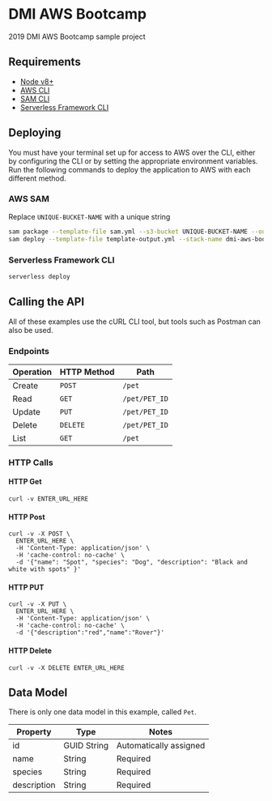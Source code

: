 # DMI AWS Bootcamp

2019 DMI AWS Bootcamp sample project

## Requirements

- [Node v8+](https://nodejs.org/en/)
- [AWS CLI](https://docs.aws.amazon.com/cli/latest/userguide/cli-chap-welcome.html)
- [SAM CLI](https://docs.aws.amazon.com/serverless-application-model/latest/developerguide/serverless-sam-cli-install.html)
- [Serverless Framework CLI](https://serverless.com/framework/docs/getting-started/)

## Deploying

You must have your terminal set up for access to AWS over the CLI, either by configuring the CLI or by setting the appropriate environment variables. Run the following commands to deploy the application to AWS with each different method.

### AWS SAM

Replace `UNIQUE-BUCKET-NAME` with a unique string

```bash
sam package --template-file sam.yml --s3-bucket UNIQUE-BUCKET-NAME --output-template-file template-output.yml
sam deploy --template-file template-output.yml --stack-name dmi-aws-bootcamp-sam --capabilities CAPABILITY_IAM
```

### Serverless Framework CLI

```bash
serverless deploy
```

## Calling the API

All of these examples use the cURL CLI tool, but tools such as Postman can also be used.

### Endpoints

| Operation | HTTP Method | Path          |
|-----------|-------------|---------------|
| Create    | `POST`      | `/pet`        |
| Read      | `GET`       | `/pet/PET_ID` |
| Update    | `PUT`       | `/pet/PET_ID` |
| Delete    | `DELETE`    | `/pet/PET_ID` |
| List      | `GET`       | `/pet`        |

### HTTP Calls

#### HTTP Get

```
curl -v ENTER_URL_HERE
```

#### HTTP Post

```
curl -v -X POST \
  ENTER_URL_HERE \
  -H 'Content-Type: application/json' \
  -H 'cache-control: no-cache' \
  -d '{"name": "Spot", "species": "Dog", "description": "Black and white with spots" }'
```

#### HTTP PUT

```
curl -v -X PUT \
  ENTER_URL_HERE \
  -H 'Content-Type: application/json' \
  -H 'cache-control: no-cache' \
  -d '{"description":"red","name":"Rover"}'
```

#### HTTP Delete

```
curl -v -X DELETE ENTER_URL_HERE
```

## Data Model

There is only one data model in this example, called `Pet`.

| Property    | Type        | Notes                  |
|-------------|-------------|------------------------|
| id          | GUID String | Automatically assigned |
| name        | String      | Required               |
| species     | String      | Required               |
| description | String      | Required               |
